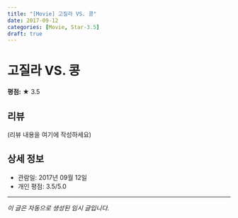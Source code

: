 ```yaml
---
title: "[Movie] 고질라 VS. 콩"
date: 2017-09-12
categories: [Movie, Star-3.5]
draft: true
---
```


# 고질라 VS. 콩

**평점:** ★ 3.5

## 리뷰

(리뷰 내용을 여기에 작성하세요)

## 상세 정보

- 관람일: 2017년 09월 12일
- 개인 평점: 3.5/5.0

---

*이 글은 자동으로 생성된 임시 글입니다.*
